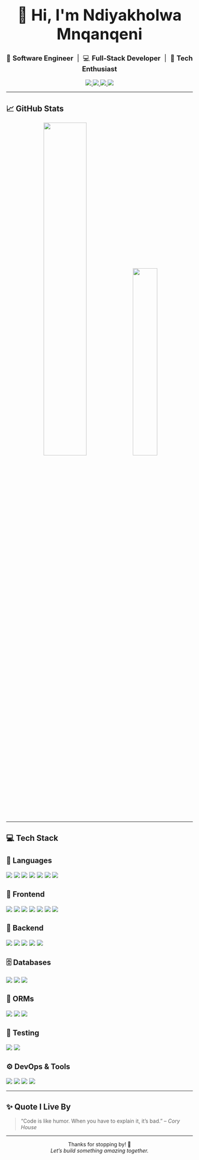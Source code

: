 <h1 align="center" style="font-size: 3em;">👋 Hi, I'm Ndiyakholwa Mnqanqeni</h1>

<p align="center" style="font-size: 1.3em;">
  🎯 <strong>Software Engineer</strong> &nbsp;|&nbsp; 💻 <strong>Full-Stack Developer</strong> &nbsp;|&nbsp; 🚀 <strong>Tech Enthusiast</strong>
</p>

<p align="center">
  <a href="https://www.linkedin.com/in/ndiyakholwamnqanqeni/" target="_blank">
    <img src="https://img.shields.io/badge/LinkedIn-blue?style=for-the-badge&logo=linkedin&logoColor=white"/>
  </a>
  <a href="https://x.com/Ndiyakholwa30" target="_blank">
    <img src="https://img.shields.io/badge/Twitter-blue?style=for-the-badge&logo=twitter&logoColor=white"/>
  </a>
  <a href="https://github.com/mnqanqeni" target="_blank">
    <img src="https://img.shields.io/badge/GitHub-000?style=for-the-badge&logo=github"/>
  </a>
  <a href="https://your-portfolio-link.com" target="_blank">
    <img src="https://img.shields.io/badge/Portfolio-000000?style=for-the-badge&logo=firefox-browser"/>
  </a>
</p>

---

## 📈 GitHub Stats

<p align="center">
  <img src="https://github-readme-stats-chi-jet-53.vercel.app/api?username=mnqanqeni&show_icons=true&theme=radical&hide_border=false&count_private=true" width="48%" />
  <img src="https://github-readme-stats-chi-jet-53.vercel.app/api/top-langs/?username=mnqanqeni&layout=compact&theme=radical&hide_border=false" width="36%" />
</p>

---

## 💻 Tech Stack

<div style="font-size: 1.2em">

### 🧠 Languages  
<img src="https://img.shields.io/badge/JavaScript-F7DF1E?style=for-the-badge&logo=javascript&logoColor=000" />
<img src="https://img.shields.io/badge/TypeScript-3178C6?style=for-the-badge&logo=typescript&logoColor=white" />
<img src="https://img.shields.io/badge/Python-3776AB?style=for-the-badge&logo=python&logoColor=white" />
<img src="https://img.shields.io/badge/Java-007396?style=for-the-badge&logo=java&logoColor=white" />
<img src="https://img.shields.io/badge/C-00599C?style=for-the-badge&logo=c&logoColor=white" />
<img src="https://img.shields.io/badge/C++-00599C?style=for-the-badge&logo=c%2b%2b&logoColor=white" />
<img src="https://img.shields.io/badge/SQL-4479A1?style=for-the-badge&logo=postgresql&logoColor=white" />

### 🎨 Frontend  
<img src="https://img.shields.io/badge/HTML5-E34F26?style=for-the-badge&logo=html5&logoColor=white" />
<img src="https://img.shields.io/badge/CSS3-1572B6?style=for-the-badge&logo=css3&logoColor=white" />
<img src="https://img.shields.io/badge/TailwindCSS-06B6D4?style=for-the-badge&logo=tailwind-css&logoColor=white" />
<img src="https://img.shields.io/badge/React-61DAFB?style=for-the-badge&logo=react&logoColor=black" />
<img src="https://img.shields.io/badge/Next.js-000000?style=for-the-badge&logo=next.js&logoColor=white" />
<img src="https://img.shields.io/badge/Redux-764ABC?style=for-the-badge&logo=redux&logoColor=white" />
<img src="https://img.shields.io/badge/Three.js-000000?style=for-the-badge&logo=three.js" />

### 🧩 Backend  
<img src="https://img.shields.io/badge/Node.js-339933?style=for-the-badge&logo=node.js&logoColor=white" />
<img src="https://img.shields.io/badge/Express-000000?style=for-the-badge&logo=express&logoColor=white" />
<img src="https://img.shields.io/badge/Django-092E20?style=for-the-badge&logo=django&logoColor=white" />
<img src="https://img.shields.io/badge/Flask-000000?style=for-the-badge&logo=flask&logoColor=white" />
<img src="https://img.shields.io/badge/Javalin-5B5B5B?style=for-the-badge" />

### 🗄️ Databases  
<img src="https://img.shields.io/badge/PostgreSQL-4169E1?style=for-the-badge&logo=postgresql&logoColor=white" />
<img src="https://img.shields.io/badge/MongoDB-47A248?style=for-the-badge&logo=mongodb&logoColor=white" />
<img src="https://img.shields.io/badge/MySQL-4479A1?style=for-the-badge&logo=mysql&logoColor=white" />

### 🔌 ORMs  
<img src="https://img.shields.io/badge/Sequelize-52B0E7?style=for-the-badge&logo=sequelize&logoColor=white" />
<img src="https://img.shields.io/badge/TypeORM-E83524?style=for-the-badge" />
<img src="https://img.shields.io/badge/Django%20ORM-092E20?style=for-the-badge&logo=django&logoColor=white" />

### 🧪 Testing  
<img src="https://img.shields.io/badge/Jasmine-8A4182?style=for-the-badge&logo=jasmine&logoColor=white" />
<img src="https://img.shields.io/badge/Pytest-3776AB?style=for-the-badge&logo=python&logoColor=white" />

### ⚙️ DevOps & Tools  
<img src="https://img.shields.io/badge/Docker-2496ED?style=for-the-badge&logo=docker&logoColor=white" />
<img src="https://img.shields.io/badge/Git-F05032?style=for-the-badge&logo=git&logoColor=white" />
<img src="https://img.shields.io/badge/GitHub%20Actions-2088FF?style=for-the-badge&logo=github-actions&logoColor=white" />
<img src="https://img.shields.io/badge/VS%20Code-007ACC?style=for-the-badge&logo=visual-studio-code&logoColor=white" />

</div>

---

## ✨ Quote I Live By

> “Code is like humor. When you have to explain it, it’s bad.” – *Cory House*

---

<p align="center">
  Thanks for stopping by! 🌟<br/>
  <em>Let’s build something amazing together.</em>
</p>

